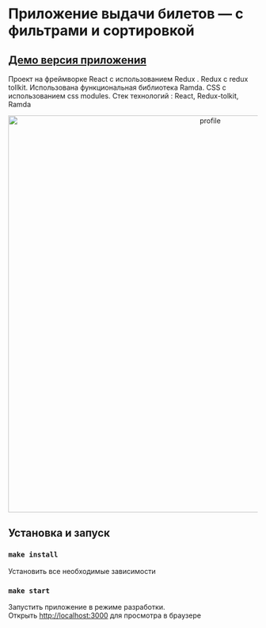 # Приложение выдачи билетов — с фильтрами и сортировкой   
   
   
## <a href="https://aviasalesapp.herokuapp.com/">Демо версия приложения</a>
  
    

Проект на фреймворке React с иcпользованием Redux .  Redux с redux tollkit. Использована функциональная библиотека Ramda. CSS с использованием css modules.  Стек технологий : React, Redux-tolkit, Ramda

<p align="center">
    <img src="https://user-images.githubusercontent.com/57991929/97649999-c68dc480-1a69-11eb-9214-1fd97cd1872d.png" width="800" title="profile">
</p>

## Установка и запуск
### `make install`
Установить все необходимые зависимости
### `make start`
Запустить приложение в режиме разработки.<br />
Открыть [http://localhost:3000](http://localhost:3000) для просмотра в браузере

